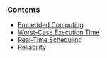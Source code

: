 ### Contents

* [Embedded Computing](./1-embedded_computing/readme.md)
* [Worst-Case Execution Time](./2-wcet/readme.md)
* [Real-Time Scheduling](./3-realtime_scheduling/readme.md)
* [Reliability](./4-reliability/readme.md)